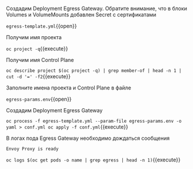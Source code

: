 Создадим Deployment Egress Gateway. Обратите внимание, что в блоки Volumes и VolumeMounts добавлен Secret с
сертификатами

`egress-template.yml`{{open}}

Получим имя проекта

`oc project -q`{{execute}}

Получим имя Control Plane

`oc describe project $(oc project -q) | grep member-of | head -n 1 | cut -d '=' -f2`{{execute}}

Заполните имена проекта и Control Plane в файле

`egress-params.env`{{open}}

Создадим Deployment Egress Gateway

`oc process -f egress-template.yml --param-file egress-params.env -o yaml > conf.yml
oc apply -f conf.yml`{{execute}}

В логах пода Egress Gateway необходимо дождаться сообщения

`Envoy Proxy is ready`

`oc logs $(oc get pods -o name | grep egress | head -n 1)`{{execute}}
